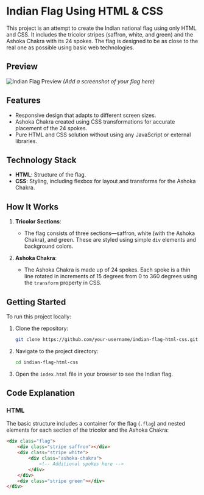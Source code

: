 # Indian Flag Using HTML & CSS

This project is an attempt to create the Indian national flag using only HTML and CSS. It includes the tricolor stripes (saffron, white, and green) and the Ashoka Chakra with its 24 spokes. The flag is designed to be as close to the real one as possible using basic web technologies.

## Preview

![Indian Flag Preview](https://drive.google.com/file/d/1g0ADueMOU0mzSnXdZ_Z-Lt8Ix57Y3PSH/view?usp=drive_link) *(Add a screenshot of your flag here)*

## Features

- Responsive design that adapts to different screen sizes.
- Ashoka Chakra created using CSS transformations for accurate placement of the 24 spokes.
- Pure HTML and CSS solution without using any JavaScript or external libraries.

## Technology Stack

- **HTML**: Structure of the flag.
- **CSS**: Styling, including flexbox for layout and transforms for the Ashoka Chakra.

## How It Works

1. **Tricolor Sections**: 
   - The flag consists of three sections—saffron, white (with the Ashoka Chakra), and green. These are styled using simple `div` elements and background colors.

2. **Ashoka Chakra**:
   - The Ashoka Chakra is made up of 24 spokes. Each spoke is a thin line rotated in increments of 15 degrees from 0 to 360 degrees using the `transform` property in CSS.

## Getting Started

To run this project locally:

1. Clone the repository:

    ```bash
    git clone https://github.com/your-username/indian-flag-html-css.git
    ```

2. Navigate to the project directory:

    ```bash
    cd indian-flag-html-css
    ```

3. Open the `index.html` file in your browser to see the Indian flag.

## Code Explanation

### HTML

The basic structure includes a container for the flag (`.flag`) and nested elements for each section of the tricolor and the Ashoka Chakra:

```html
<div class="flag">
    <div class="stripe saffron"></div>
    <div class="stripe white">
        <div class="ashoka-chakra">
            <!-- Additional spokes here -->
        </div>
    </div>
    <div class="stripe green"></div>
</div>
